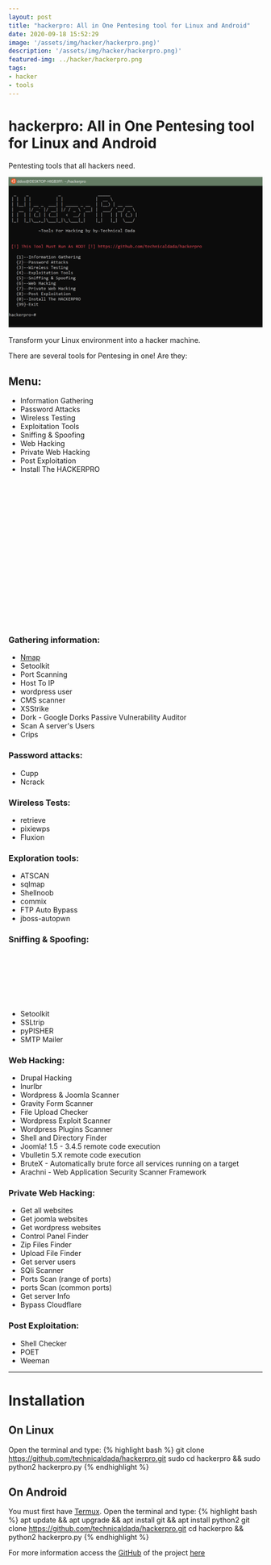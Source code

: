 ```yaml
---
layout: post
title: "hackerpro: All in One Pentesing tool for Linux and Android"
date: 2020-09-18 15:52:29
image: '/assets/img/hacker/hackerpro.png)'
description: '/assets/img/hacker/hackerpro.png)'
featured-img: ../hacker/hackerpro.png
tags:
- hacker
- tools
---
```


# hackerpro: All in One Pentesing tool for Linux and Android
Pentesting tools that all hackers need.

![hackerpro: All in One Pentesing tool for Linux and Android](/assets/img/hacker/hackerpro.png)

Transform your Linux environment into a hacker machine.

There are several tools for Pentesing in one! Are they:

## Menu:

- Information Gathering
- Password Attacks
- Wireless Testing
- Exploitation Tools
- Sniffing & Spoofing
- Web Hacking
- Private Web Hacking
- Post Exploitation
- Install The HACKERPRO

<!-- QUADRADO -->
<script async src="//pagead2.googlesyndication.com/pagead/js/adsbygoogle.js"></script>
<ins class="adsbygoogle"
style="display:inline-block;width:336px;height:280px"
data-ad-client="ca-pub-2838251107855362"
data-ad-slot="5351066970"></ins>
<script>
(adsbygoogle = window.adsbygoogle || []).push({});
</script>

### Gathering information:

- [Nmap](https://www.youtube.com/watch?v=LFjMu993uAA)
- Setoolkit
- Port Scanning
- Host To IP
- wordpress user
- CMS scanner
- XSStrike
- Dork - Google Dorks Passive Vulnerability Auditor
- Scan A server's Users
- Crips

### Password attacks:

- Cupp
- Ncrack

### Wireless Tests:

- retrieve
- pixiewps
- Fluxion

### Exploration tools:

- ATSCAN
- sqlmap
- Shellnoob
- commix
- FTP Auto Bypass
- jboss-autopwn

### Sniffing & Spoofing:

<!-- LISTA MIN -->
<script async src="//pagead2.googlesyndication.com/pagead/js/adsbygoogle.js"></script>
<ins class="adsbygoogle"
style="display:inline-block;width:730px;height:95px"
data-ad-client="ca-pub-2838251107855362"
data-ad-slot="5351066970"></ins>
<script>
(adsbygoogle = window.adsbygoogle || []).push({});
</script>

- Setoolkit
- SSLtrip
- pyPISHER
- SMTP Mailer

### Web Hacking:

- Drupal Hacking
- Inurlbr
- Wordpress & Joomla Scanner
- Gravity Form Scanner
- File Upload Checker
- Wordpress Exploit Scanner
- Wordpress Plugins Scanner
- Shell and Directory Finder
- Joomla! 1.5 - 3.4.5 remote code execution
- Vbulletin 5.X remote code execution
- BruteX - Automatically brute force all services running on a target
- Arachni - Web Application Security Scanner Framework

### Private Web Hacking:

- Get all websites
- Get joomla websites
- Get wordpress websites
- Control Panel Finder
- Zip Files Finder
- Upload File Finder
- Get server users
- SQli Scanner
- Ports Scan (range of ports)
- ports Scan (common ports)
- Get server Info
- Bypass Cloudflare

<!-- RETANGULO LARGO 2 -->
<script async src="//pagead2.googlesyndication.com/pagead/js/adsbygoogle.js"></script>
<ins class="adsbygoogle"
style="display:block; text-align:center;"
data-ad-layout="in-article"
data-ad-format="fluid"
data-ad-client="ca-pub-2838251107855362"
data-ad-slot="8549252987"></ins>
<script>
(adsbygoogle = window.adsbygoogle || []).push({});
</script>

### Post Exploitation:

- Shell Checker
- POET
- Weeman

---

# Installation
## On Linux
Open the terminal and type:
{% highlight bash %}
git clone https://github.com/technicaldada/hackerpro.git
sudo cd hackerpro && sudo python2 hackerpro.py
{% endhighlight %}

## On Android
You must first have [Termux](https://play.google.com/store/apps/details?id=com.termux). Open the terminal and type:
{% highlight bash %}
apt update && apt upgrade && apt install git && apt install python2
git clone https://github.com/technicaldada/hackerpro.git
cd hackerpro && python2 hackerpro.py
{% endhighlight %}

For more information access the [GitHub](https://terminalroot.com.br/git/) of the project [here](https://github.com/technicaldada/hackerpro)

<!-- RETANGULO LARGO -->
<script async src="https://pagead2.googlesyndication.com/pagead/js/adsbygoogle.js"></script>
<!-- Informat -->
<ins class="adsbygoogle"
style="display:block"
data-ad-client="ca-pub-2838251107855362"
data-ad-slot="2327980059"
data-ad-format="auto"
data-full-width-responsive="true"></ins>
<script>
(adsbygoogle = window.adsbygoogle || []).push({});
</script>
    
